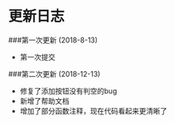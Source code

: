 更新日志
===
###第一次更新 (2018-8-13)
* 第一次提交

###第二次更新 (2018-12-13)
* 修复了添加按钮没有判空的bug
* 新增了帮助文档
* 增加了部分函数注释，现在代码看起来更清晰了